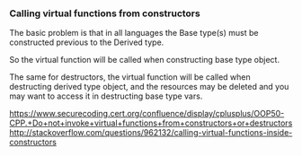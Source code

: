 ### Calling virtual functions from constructors

The basic problem is that in all languages the Base type(s) must be constructed previous to the Derived type.

So the virtual function will be called when constructing base type object.

The same for destructors, the virtual function will be called when destructing derived type object, and the resources may be deleted and you may want to access it in destructing base type vars.

https://www.securecoding.cert.org/confluence/display/cplusplus/OOP50-CPP.+Do+not+invoke+virtual+functions+from+constructors+or+destructors
http://stackoverflow.com/questions/962132/calling-virtual-functions-inside-constructors

